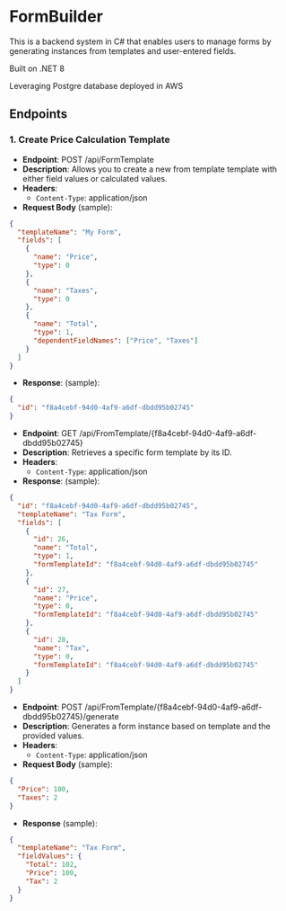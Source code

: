 # FormBuilder

This is a backend system in C# that enables users to manage
forms by generating instances from templates and user-entered fields.

Built on .NET 8

Leveraging Postgre database deployed in AWS

## Endpoints

### 1. Create Price Calculation Template

- **Endpoint**: POST /api/FormTemplate
- **Description**: Allows you to create a new from template template with either field values or calculated values.
- **Headers**:
  - `Content-Type`: application/json
- **Request Body** (sample):

```json
{
  "templateName": "My Form",
  "fields": [
    {
      "name": "Price",
      "type": 0  
    },
    {
      "name": "Taxes",
      "type": 0  
    },
    {
      "name": "Total",
      "type": 1,  
      "dependentFieldNames": ["Price", "Taxes"]
    }
  ]
}
```
- **Response**: (sample):
```json
{
  "id": "f8a4cebf-94d0-4af9-a6df-dbdd95b02745"
}
```
- **Endpoint**: GET /api/FromTemplate/{f8a4cebf-94d0-4af9-a6df-dbdd95b02745}
- **Description**: Retrieves a specific form template by its ID.
- **Headers**:
  - `Content-Type`: application/json
- **Response**: (sample):

```json
{
  "id": "f8a4cebf-94d0-4af9-a6df-dbdd95b02745",
  "templateName": "Tax Form",
  "fields": [
    {
      "id": 26,
      "name": "Total",
      "type": 1,
      "formTemplateId": "f8a4cebf-94d0-4af9-a6df-dbdd95b02745"
    },
    {
      "id": 27,
      "name": "Price",
      "type": 0,
      "formTemplateId": "f8a4cebf-94d0-4af9-a6df-dbdd95b02745"
    },
    {
      "id": 28,
      "name": "Tax",
      "type": 0,
      "formTemplateId": "f8a4cebf-94d0-4af9-a6df-dbdd95b02745"
    }
  ]
}
```

- **Endpoint**: POST /api/FromTemplate/{f8a4cebf-94d0-4af9-a6df-dbdd95b02745}/generate
- **Description**: Generates a form instance based on template and the provided values.
- **Headers**:
  - `Content-Type`: application/json
- **Request Body** (sample):

```json
{
  "Price": 100,
  "Taxes": 2
}
```

- **Response** (sample):

```json
{
  "templateName": "Tax Form",
  "fieldValues": {
    "Total": 102,
    "Price": 100,
    "Tax": 2
  }
}
```

